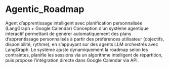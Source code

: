 # Agentic_Roadmap
 Agent d’apprentissage intelligent avec planification personnalisée (LangGraph + Google Calendar)
Conception d’un système agentique interactif permettant de générer automatiquement des plans d’apprentissage personnalisés à partir des préférences utilisateur (objectifs, disponibilité, rythme), en s’appuyant sur des agents LLM orchestrés avec LangGraph.
Le système ajuste dynamiquement la roadmap selon les contraintes, planifie les sessions via un algorithme intelligent de répartition, puis propose l’intégration directe dans Google Calendar via API.
